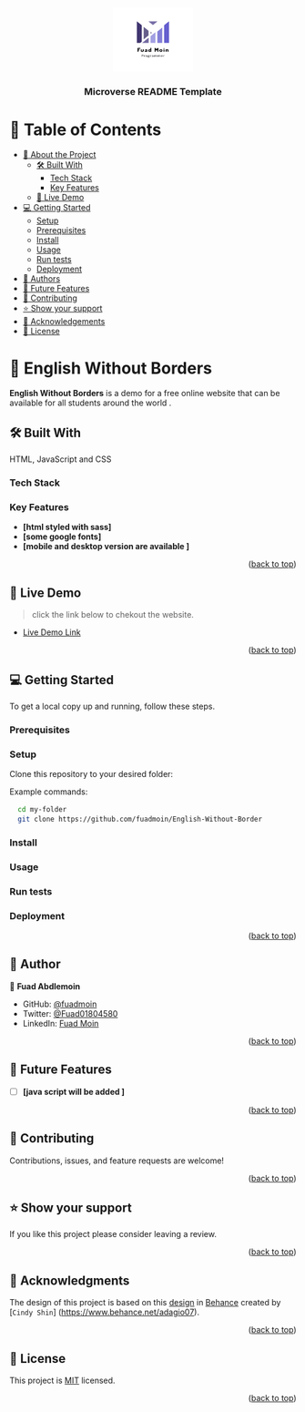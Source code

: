 <a name="readme-top"></a>

<div align="center">
  
  <img src="./img/logo2.png" alt="logo" width="140"  height="auto" />
  <br/>

  <h3><b>Microverse README Template</b></h3>

</div>

# 📗 Table of Contents

- [📖 About the Project](#about-project)
  - [🛠 Built With](#built-with)
    - [Tech Stack](#tech-stack)
    - [Key Features](#key-features)
  - [🚀 Live Demo](#live-demo)
- [💻 Getting Started](#getting-started)
  - [Setup](#setup)
  - [Prerequisites](#prerequisites)
  - [Install](#install)
  - [Usage](#usage)
  - [Run tests](#run-tests)
  - [Deployment](#triangular_flag_on_post-deployment)
- [👥 Authors](#authors)
- [🔭 Future Features](#future-features)
- [🤝 Contributing](#contributing)
- [⭐️ Show your support](#support)
- [🙏 Acknowledgements](#acknowledgements)
- [📝 License](#license)

# 📖 English Without Borders <a name="about-project"></a>

**English Without Borders** is a demo for a free online website that can be available for all students around the world .

## 🛠 Built With <a name="built-with"></a>

HTML, JavaScript and CSS

### Tech Stack <a name="tech-stack"></a>

### Key Features <a name="key-features"></a>

- **[html styled with sass]**
- **[some google fonts]**
- **[mobile and desktop version are available ]**

<p align="right">(<a href="#readme-top">back to top</a>)</p>

## 🚀 Live Demo <a name="live-demo"> </a>

> click the link below to chekout the website.

- [Live Demo Link](https://fuadmoin.github.io/Portfolio/)

<p align="right">(<a href="#readme-top">back to top</a>)</p>

## 💻 Getting Started <a name="getting-started"></a>

To get a local copy up and running, follow these steps.

### Prerequisites

### Setup

Clone this repository to your desired folder:

Example commands:

```sh
  cd my-folder
  git clone https://github.com/fuadmoin/English-Without-Border
```

### Install

### Usage

### Run tests

### Deployment

<p align="right">(<a href="#readme-top">back to top</a>)</p>

## 👥 Author <a name="authors"></a>

👤 **Fuad Abdlemoin**

- GitHub: [@fuadmoin](https://github.com/fuadmoin)
- Twitter: [@Fuad01804580](https://twitter.com/Fuad01804580)
- LinkedIn: [Fuad Moin](https://www.linkedin.com/in/fuad-moin-a7b126259/)

<p align="right">(<a href="#readme-top">back to top</a>)</p>

## 🔭 Future Features <a name="future-features"></a>

- [ ] **[java script will be added ]**

<p align="right">(<a href="#readme-top">back to top</a>)</p>

## 🤝 Contributing <a name="contributing"></a>

Contributions, issues, and feature requests are welcome!

<p align="right">(<a href="#readme-top">back to top</a>)</p>

## ⭐️ Show your support <a name="support"></a>

If you like this project please consider leaving a review.

<p align="right">(<a href="#readme-top">back to top</a>)</p>

## 🙏 Acknowledgments <a name="acknowledgements"></a>

The design of this project is based on this [design](https://www.behance.net/gallery/29845175/CC-Global-Summit-2015) in [Behance](https://www.behance.net/)
created by [`Cindy Shin`] (https://www.behance.net/adagio07).

<p align="right">(<a href="#readme-top">back to top</a>)</p>

## 📝 License <a name="license"></a>

This project is [MIT](./MIT.md) licensed.

<p align="right">(<a href="#readme-top">back to top</a>)</p>

